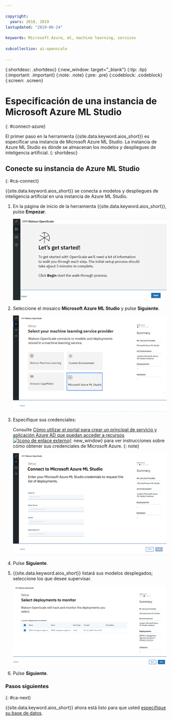 ```yaml
---

copyright:
  years: 2018, 2019
lastupdated: "2019-06-24"

keywords: Microsoft Azure, ml, machine learning, services

subcollection: ai-openscale

---
```


{:shortdesc: .shortdesc}
{:new_window: target="_blank"}
{:tip: .tip}
{:important: .important}
{:note: .note}
{:pre: .pre}
{:codeblock: .codeblock}
{:screen: .screen}

# Especificación de una instancia de Microsoft Azure ML Studio
{: #connect-azure}

El primer paso en la herramienta {{site.data.keyword.aios_short}} es especificar una instancia de Microsoft Azure ML Studio. La instancia de Azure ML Studio es dónde se almacenan los modelos y despliegues de inteligencia artificial.
{: shortdesc}

## Conecte su instancia de Azure ML Studio
{: #ca-connect}

{{site.data.keyword.aios_short}} se conecta a modelos y despliegues de inteligencia artificial en una instancia de Azure ML Studio.

1.  En la página de inicio de la herramienta {{site.data.keyword.aios_short}}, pulse **Empezar**.

    ![Página de inicio](images/gs-config-start.png)

1.  Seleccione el mosaico **Microsoft Azure ML Studio** y pulse **Siguiente**.

    ![Seleccionar Azure ML Studio](images/connect-azure.png)

1.  Especifique sus credenciales:

    Consulte [Cómo utilizar el portal para crear un principal de servicio y aplicación Azure AD que puedan acceder a recursos ![Icono de enlace externo](../../icons/launch-glyph.svg "Icono de enlace externo")](https://docs.microsoft.com/en-us/azure/active-directory/develop/howto-create-service-principal-portal){: new_window} para ver instrucciones sobre cómo obtener sus credenciales de Microsoft Azure.
    {: note}

    ![Especificar credenciales de Azure ML Studio](images/connect-azure-cred.png)

1.  Pulse **Siguiente**.

1.  {{site.data.keyword.aios_short}} listará sus modelos desplegados; seleccione los que desee supervisar.

    ![Seleccionar modelos desplegados de MS Azure](images/connect-azure-deploys.png)

1.  Pulse **Siguiente**.

### Pasos siguientes
{: #ca-next}

{{site.data.keyword.aios_short}} ahora está listo para que usted [especifique su base de datos](/docs/services/ai-openscale?topic=ai-openscale-connect-db#connect-db).
